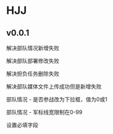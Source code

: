 # HJJ

## v0.0.1

解决部队情况新增失败

解决部队部署修改失败

解决担负任务删除失败

解决部队媒体文件上传成功但是新增失败

部队情况 - 是否参战改为下拉框，值为0或1

部队情况 - 军标线宽限制在0-99

设置必填字段